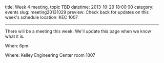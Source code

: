 title: Week 4 meeting, topic TBD
datetime: 2013-10-29 18:00:00
category: events
slug: meeting20131029
preview: Check back for updates on this week's schedule
location: KEC 1007

---

There will be a meeting this week. We'll update this page when we know what it is.

When: 6pm

Where: Kelley Engineering Center room 1007
